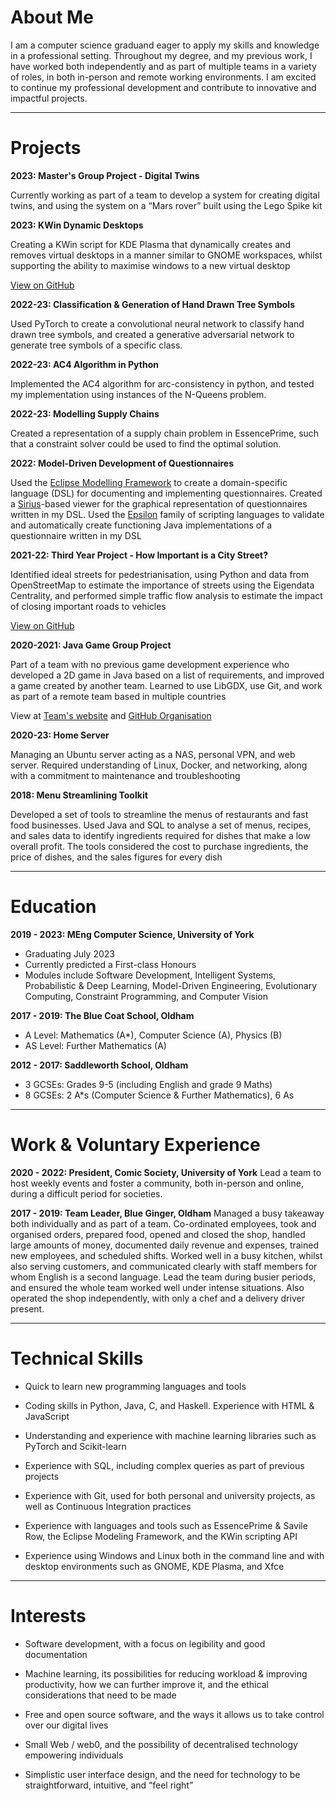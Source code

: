 # About Me
I am a computer science graduand eager to apply my skills and knowledge in a professional setting. Throughout my degree, and my previous work, I have worked both independently and as part of multiple teams in a variety of roles, in both in-person and remote working environments. I am excited to continue my professional development and contribute to innovative and impactful projects.

---
# Projects

**2023: Master's Group Project - Digital Twins**

Currently working as part of a team to develop a system for creating digital twins, and using the system on a “Mars rover” built using the Lego Spike kit

**2023: KWin Dynamic Desktops**

Creating a KWin script for KDE Plasma that dynamically creates and removes virtual desktops in a manner similar to GNOME workspaces, whilst supporting the ability to maximise windows to a new virtual desktop

[View on GitHub](https://github.com/hk2906/dynamic-desktops)

**2022-23: Classification & Generation of Hand Drawn Tree Symbols**

Used PyTorch to create a convolutional neural network to classify hand drawn tree symbols, and created a generative adversarial network to generate tree symbols of a specific class.

**2022-23: AC4 Algorithm in Python**

Implemented the AC4 algorithm for arc-consistency in python, and tested my implementation using instances of the N-Queens problem.

**2022-23: Modelling Supply Chains**

Created a representation of a supply chain problem in EssencePrime, such that a constraint solver could be used to find the optimal solution.

**2022: Model-Driven Development of Questionnaires**

Used the [Eclipse Modelling Framework](https://www.eclipse.org/modeling/emf/) to create a domain-specific language (DSL) for documenting and implementing questionnaires. Created a [Sirius](https://www.eclipse.org/sirius/overview.html)-based viewer for the graphical representation of questionnaires written in my DSL. Used the [Epsilon](https://www.eclipse.org/epsilon/) family of scripting languages to validate and automatically create functioning Java implementations of a questionnaire written in my DSL

**2021-22: Third Year Project - How Important is a City Street?**

Identified ideal streets for pedestrianisation, using Python and data from OpenStreetMap to estimate the importance of streets using the Eigendata Centrality, and performed simple traffic flow analysis to estimate the impact of closing important roads to vehicles

[View on GitHub](https://github.com/hk2906/Undergrad-Project)

**2020-2021: Java Game Group Project**

Part of a team with no previous game development experience who developed a 2D game in Java based on a list of requirements, and improved a game created by another team. Learned to use LibGDX, use Git, and work as part of a remote team based in multiple countries

View at [Team's website](https://team-zanetta.github.io/) and [GitHub Organisation](https://github.com/Team-Zanetta) 

**2020-23: Home Server**

Managing an Ubuntu server acting as a NAS, personal VPN, and web server. Required understanding of Linux, Docker, and networking, along with a commitment to maintenance and troubleshooting

**2018: Menu Streamlining Toolkit**

Developed a set of tools to streamline the menus of restaurants and fast food businesses. Used Java and SQL to analyse a set of menus, recipes, and sales data to identify ingredients required for dishes that make a low overall profit. The tools considered the cost to purchase ingredients, the price of dishes, and the sales figures for every dish

---
# Education

**2019 - 2023: MEng Computer Science, University of York**
- Graduating July 2023
- Currently predicted a First-class Honours
- Modules include Software Development, Intelligent Systems, Probabilistic & Deep Learning, Model-Driven Engineering, Evolutionary Computing, Constraint Programming, and Computer Vision

**2017 - 2019: The Blue Coat School, Oldham**
- A Level: Mathematics (A*), Computer Science (A), Physics (B)
- AS Level: Further Mathematics (A)

**2012 - 2017: Saddleworth School, Oldham**
- 3 GCSEs: Grades 9-5 (including English and grade 9 Maths)
- 8 GCSEs: 2 A*s (Computer Science & Further Mathematics), 6 As

---
# Work & Voluntary Experience

**2020 - 2022: President, Comic Society, University of York**
Lead a team to host weekly events and foster a community, both in-person and online, during a difficult period for societies.

**2017 - 2019: Team Leader, Blue Ginger, Oldham**
Managed a busy takeaway both individually and as part of a team. Co-ordinated employees, took and organised orders, prepared food, opened and closed the shop, handled large amounts of money, documented daily revenue and expenses, trained new employees, and scheduled shifts. Worked well in a busy kitchen, whilst also serving customers, and communicated clearly with staff members for whom English is a second language. Lead the team during busier periods, and ensured the whole team worked well under intense situations. Also operated the shop independently, with only a chef and a delivery driver present.

---
# Technical Skills

- Quick to learn new programming languages and tools

- Coding skills in Python, Java, C, and Haskell. Experience with HTML & JavaScript

- Understanding and experience with machine learning libraries such as PyTorch and Scikit-learn

- Experience with SQL, including complex queries as part of previous projects

- Experience with Git, used for both personal and university projects, as well as Continuous Integration practices

- Experience with languages and tools such as EssencePrime & Savile Row, the Eclipse Modeling Framework, and the KWin scripting API

- Experience using Windows and Linux both in the command line and with desktop environments such as GNOME, KDE Plasma, and Xfce

---
# Interests

- Software development, with a focus on legibility and good documentation

- Machine learning, its possibilities for reducing workload & improving productivity, how we can further improve it, and the ethical considerations that need to be made

- Free and open source software, and the ways it allows us to take control over our digital lives

- Small Web / web0, and the possibility of decentralised technology empowering individuals

- Simplistic user interface design, and the need for technology to be straightforward, intuitive, and “feel right”
